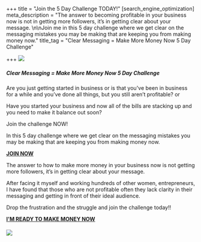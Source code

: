 +++
title = "Join the 5 Day Challenge TODAY!"
[search_engine_optimization]
meta_description = "The answer to becoming profitable in your business now is not in getting more followers, it’s in getting clear about your message. \n\nJoin me in this 5 day challenge where we get clear on the messaging mistakes you may be making that are keeping you from making money now."
title_tag = "Clear Messaging  =  Make More Money Now 5 Day Challenge"

+++
![](/uploads/meetup-clear-messaging-make-more-money-now-5-day-challenge-facebook-cover.png)

##### **Clear Messaging = Make More Money Now 5 Day Challenge**

Are you just getting started in business or is that you've been in business for a while and you’ve done all things, but you still aren’t profitable? or

Have you started your business and now all of the bills are stacking up and you need to make it balance out soon?

Join the challenge NOW!

In this 5 day challenge where we get clear on the messaging mistakes you may be making that are keeping you from making money now.

[**JOIN NOW**](https://www.eventbrite.com/e/clear-messaging-make-more-money-now-5-day-challenge-march-14-18-7pm-tickets-288668835257 "5 Day Challenge")

The answer to how to make more money in your business now is not getting more followers, it’s in getting clear about your message.

After facing it myself and working hundreds of other women, entrepreneurs, I have found that those who are not profitable often they lack clarity in their messaging and getting in front of their ideal audience.

Drop the frustration and the struggle and join the challenge today!!

[**I'M READY TO MAKE MONEY NOW**](https://www.eventbrite.com/e/clear-messaging-make-more-money-now-5-day-challenge-march-14-18-7pm-tickets-288668835257 "Challenge")

###### **![](/uploads/digital-marketing-seek-cover-image.png)**